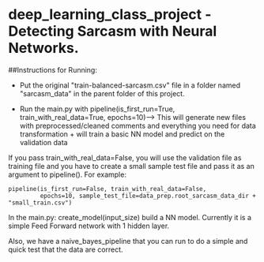 # deep_learning_class_project - Detecting Sarcasm with Neural Networks.

##Instructions for Running:

- Put the original "train-balanced-sarcasm.csv" file in a folder named "sarcasm_data" in the parent folder of this project.

- Run the main.py with pipeline(is_first_run=True, train_with_real_data=True, epochs=10)--> This will generate new files with preprocessed/cleaned comments and everything you need for data transformation + will train a basic NN model and predict on the validation data

If you pass  train_with_real_data=False, you will use the validation file as training file and you have to create a small sample test file and pass it as an argument to pipeline(). For example:

    pipeline(is_first_run=False, train_with_real_data=False,
             epochs=10, sample_test_file=data_prep.root_sarcasm_data_dir + "small_train.csv") 

In the main.py: create_model(input_size) build a NN model. Currently it is a simple Feed Forward network with 1 hidden layer.

Also, we have a naive_bayes_pipeline that you can run to do a simple and quick test that the data are correct.